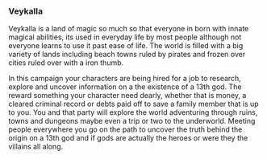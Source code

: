 ### Veykalla

Veykalla is a land of magic so much so that everyone in born with innate magical abilities, its used in everyday life by most people although not everyone learns to use it past ease of life. The world is filled with a big variety of lands including beach towns ruled by pirates and frozen over cities ruled over with a iron thumb.

In this campaign your characters are being hired for a job to research, explore and uncover information on a the existence of a 13th god. The reward something your character need dearly, whether that is money, a cleared criminal record or debts paid off to save a family member that is up to you. You and that party will explore the world adventuring through ruins, towns and dungeons maybe even a trip or two to the underworld. Meeting people everywhere you go on the path to uncover the truth behind the origin on a 13th god and if gods are actually the heroes or were they the villains all along.